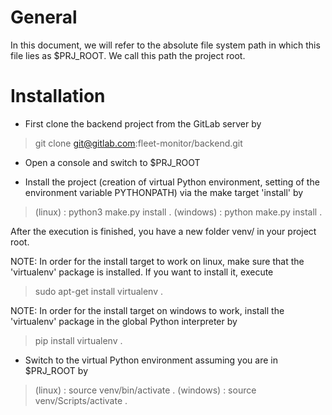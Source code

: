# General 

In this document, we will refer to the absolute file
system path in which this file lies as $PRJ_ROOT. We
call this path the project root.


# Installation

* First clone the backend project from the GitLab
  server by

> git clone git@gitlab.com:fleet-monitor/backend.git

* Open a console and switch to $PRJ_ROOT

* Install the project (creation of virtual Python environment,
  setting of the environment variable PYTHONPATH) via the make target 'install' by

> (linux)   : python3 make.py install .
> (windows) : python make.py install .

  After the execution is finished, you have a new folder
  venv/ in your project root.

  NOTE: In order for the install target to work on linux, make 
        sure that the 'virtualenv' package is installed. If you 
        want to install it, execute

> sudo apt-get install virtualenv .

  NOTE: In order for the install target on windows to work, 
        install the 'virtualenv' package in the global Python 
        interpreter by

> pip install virtualenv .

* Switch to the virtual Python environment assuming you are in $PRJ_ROOT by

> (linux)   : source venv/bin/activate .
> (windows) : source venv/Scripts/activate .

